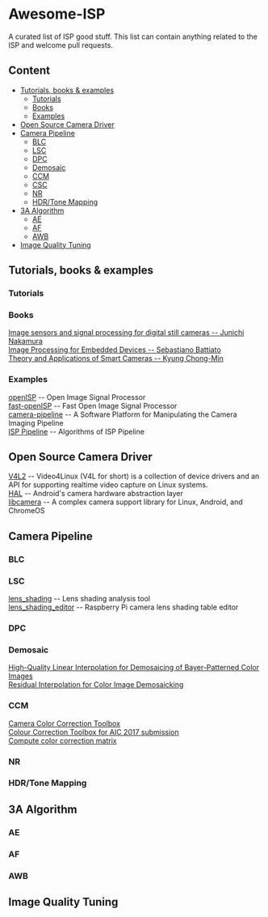 # Awesome-ISP
A curated list of ISP good stuff. This list can contain anything related to the ISP and welcome pull requests.

## Content
- [Tutorials, books & examples](#tutorials--books---examples)
  * [Tutorials](#tutorials)
  * [Books](#books) 
  * [Examples](#examples)
- [Open Source Camera Driver](#open-source-camera-driver)
- [Camera Pipeline](#camera-pipeline)
  * [BLC](#blc)
  * [LSC](#lsc)
  * [DPC](#dpc)
  * [Demosaic](#demosaic)
  * [CCM](#ccm)
  * [CSC](#csc)
  * [NR](#nr)
  * [HDR/Tone Mapping](#hdr-tone-mapping)
- [3A Algorithm](#3a-algorithm)
  * [AE](#ae)
  * [AF](#af)
  * [AWB](#awb)
- [Image Quality Tuning](#image-quality-tuning)

## Tutorials, books & examples
### Tutorials
### Books
[Image sensors and signal processing for digital still cameras -- Junichi Nakamura](https://last.hit.bme.hu/download/firtha/video/Sensors/Junichi%20Nakamura%20Image%20sensors%20and%20signal%20processing%20for%20digital%20still%20cameras%20%202006.pdf)  
[Image Processing for Embedded Devices -- Sebastiano Battiato](https://books.google.com/books/about/Image_Processing_for_Embedded_Devices.html?id=K5aOhnvGJToC)  
[Theory and Applications of Smart Cameras -- Kyung Chong-Min](https://www.springer.com/gp/book/9789401799867)  
### Examples
[openISP](https://github.com/cruxopen/openISP) -- Open Image Signal Processor  
[fast-openISP](https://github.com/QiuJueqin/fast-openISP) -- Fast Open Image Signal Processor  
[camera-pipeline](https://karaimer.github.io/camera-pipeline/) -- A Software Platform for Manipulating the Camera Imaging Pipeline  
[ISP Pipeline](https://gitee.com/wtzhu13/ISPAlgorithmStudy) -- Algorithms of ISP Pipeline  
## Open Source Camera Driver
[V4L2](https://www.kernel.org/doc/html/v4.9/media/uapi/v4l/v4l2.html) -- Video4Linux (V4L for short) is a collection of device drivers and an API for supporting realtime video capture on Linux systems.  
[HAL](https://source.android.com/devices/camera) -- Android's camera hardware abstraction layer  
[libcamera](https://github.com/kbingham/libcamera) -- A complex camera support library for Linux, Android, and ChromeOS  
## Camera Pipeline
### BLC
### LSC
[lens_shading](https://github.com/6by9/lens_shading) -- Lens shading analysis tool  
[lens_shading_editor](https://github.com/dridri/lens_shading_editor) -- Raspberry Pi camera lens shading table editor  
### DPC
### Demosaic
[High-Quality Linear Interpolation for Demosaicing of Bayer-Patterned Color Images](https://www.microsoft.com/en-us/research/publication/high-quality-linear-interpolation-for-demosaicing-of-bayer-patterned-color-images/)  
[Residual Interpolation for Color Image Demosaicking](http://www.ok.sc.e.titech.ac.jp/res/DM/RI.html)  
### CCM
[Camera Color Correction Toolbox](https://github.com/QiuJueqin/color-correction-toolbox)  
[Colour Correction Toolbox for AIC 2017 submission](https://github.com/fangfufu/Colour_Correction_Toolbox)  
[Compute color correction matrix](https://github.com/lighttransport/colorcorrectionmatrix)  
### NR
### HDR/Tone Mapping
## 3A Algorithm
### AE
### AF
### AWB
## Image Quality Tuning
